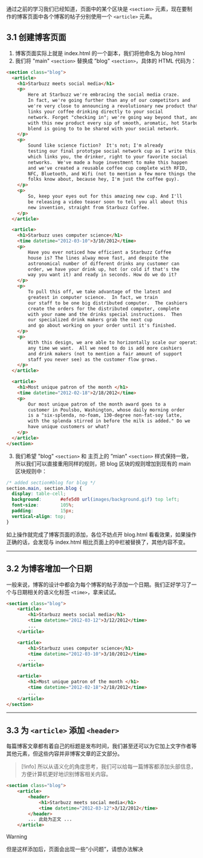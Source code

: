 通过之前的学习我们已经知道，页面中的某个区块是 `<section>` 元素，现在要制作的博客页面中各个博客的帖子分别使用一个 `<article>` 元素。

## 3.1 创建博客页面

1. 博客页面实际上就是 index.html 的一个副本，我们将他命名为 blog.html
2. 我们将 "main" `<section>`  替换成  ”blog" `<section>`，具体的 HTML 代码为：
```html
<section class="blog">
  <article>
	<h1>Starbuzz meets social media</h1>
	<p>
		Here at Starbuzz we're embracing the social media craze. 
		In fact, we're going further than any of our competitors and 
		we're very close to announcing a revolutionary new product that 
		links your coffee drinking directly to your social 
		network. Forget "checking in"; we're going way beyond that, and 
		with this new product every sip of smooth, aromatic, hot Starbuzz 
		blend is going to to be shared with your social network.
	</p>
	<p>
		Sound like science fiction?  It's not; I'm already 
		testing our final prototype social network cup as I write this, 
		which links you, the drinker, right to your favorite social 
		networks.  We've made a huge investment to make this happen 
		and we've created a reusable coffee cup complete with RFID, 
		NFC, Bluetooth, and Wifi (not to mention a few more things the tech 
		folks know about, because hey, I'm just the coffee guy).
	</p>
	<p>
		So, keep your eyes out for this amazing new cup. And I'll 
		be releasing a video teaser soon to tell you all about this 
		new invention, straight from Starbuzz Coffee.
	</p>
  </article>

  <article>
	<h1>Starbuzz uses computer science</h1>
	<time datetime="2012-03-10">3/10/2012</time>
	<p>
		Have you ever noticed how efficient a Starbuzz Coffee 
		house is? The lines alway move fast, and despite the 
		astronomical number of different drinks any customer can 
		order, we have your drink up, hot (or cold if that's the 
		way you want it) and ready in seconds. How do we do it? 
	</p>
	<p>
		To pull this off, we take advantage of the latest and 
		greatest in computer science.  In fact, we train 
		our staff to be one big distributed computer.  The cashiers 
		create the orders for the distributed computer, complete 
		with your name and the drinks special instructions.  Then 
		our specialized drink makers grab the next cup
		and go about working on your order until it's finished.  
	</p>
	<p>
		With this design, we are able to horizontally scale our operation 
		any time we want.  All we need to do is add more cashiers 
		and drink makers (not to mention a fair amount of support 
		staff you never see) as the customer flow grows.
	</p>
  </article>

  <article>
	<h1>Most unique patron of the month	</h1>
	<time datetime="2012-02-18">2/18/2012</time>
	<p>
		Our most unique patron of the month award goes to a 
		customer in Poulsbo, Washington, whose daily morning order 
		is a "six-splenda, no-foam, 130-degree non-fat-soy latte, 
		with the splenda stirred in before the milk is added." Do we 
		have unique customers or what? 
	</p>
  </article>
</section>
```
3.  我们希望  "blog" `<section>`  和 主页上的  ”mian" `<section>` 样式保持一致，所以我们可以直接重用同样的规则，把 blog 区块的规则增加到现有的 main 区块规则中：
```css
/* added section#blog for blog */
section.main, section.blog {
  display: table-cell;
  background:       #efe5d0 url(images/background.gif) top left;
  font-size:        105%;
  padding:          15px;
  vertical-align: top;
}
```

如上操作就完成了博客页面的添加，各位不妨点开 blog.html 看看效果，如果操作正确的话，会发现与 index.html 相比页面上的中栏被替换了，其他内容不变。

---
## 3.2 为博客增加一个日期

一般来说，博客的设计中都会为每个博客的帖子添加一个日期。我们正好学习了一个与日期相关的语义化标签 `<time>`，拿来试试。

```html
<section class="blog">
	<article>
		<h1>Starbuzz meets social media</h1>
		<time datetime="2012-03-12">3/12/2012</time>
		...
	</article>

	<article>
		<h1>Starbuzz uses computer science</h1>
		<time datetime="2012-03-10">3/10/2012</time>
		...
	</article>

	<article>
		<h1>Most unique patron of the month	</h1>
		<time datetime="2012-02-18">2/18/2012</time>
		...
	</article>
</section>
```

---
## 3.3 为 `<article>` 添加  `<header>`

每篇博客文章都有着自己的标题是发布时间，我们甚至还可以为它加上文字作者等其他元素，但这些内容并非博客文章的正文部分。

>[!info]
> 所以从语义化的角度思考，我们可以给每一篇博客都添加头部信息，方便计算机更好地识别博客相关内容。

```html
<section class="blog">
	<article>
		<header>
			<h1>Starbuzz meets social media</h1>
			<time datetime="2012-03-12">3/12/2012</time>
		</header>
		... 此处为正文 ...
	</article>
```

>[!warning]
> 但是这样添加后，页面会出现一些“小问题”，请想办法解决
